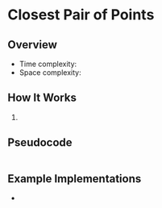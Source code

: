 # Closest Pair of Points

## Overview



- Time complexity: 
- Space complexity: 

## How It Works

1. 

## Pseudocode
```plaintext
```

## Example Implementations

- 